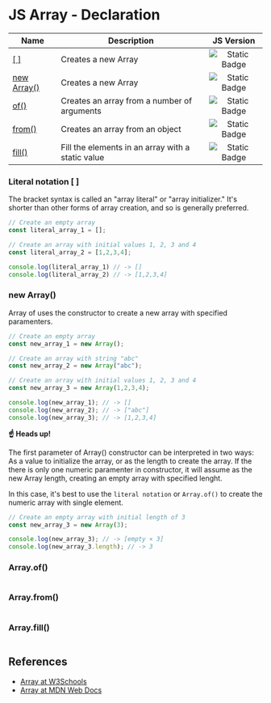 # JS Array - Declaration

| Name | Description | JS Version |
| - | - | :-: |
| [[ ]](/javascript-references/array/array-declaration.md#literal-notation--) | Creates a new Array | ![Static Badge](https://img.shields.io/badge/ES1%20(1997)-f5f5f5) |
| [new Array()](/javascript-references/array/array-declaration.md#new-array) | Creates a new Array | ![Static Badge](https://img.shields.io/badge/ES1%20(1997)-f5f5f5) |
| [of()](/javascript-references/array/array-declaration.md#arrayof) | Creates an array from a number of arguments | ![Static Badge](https://img.shields.io/badge/ES1%20(1997)-f5f5f5) |
| [from()](/javascript-references/array/array-declaration.md#arrayfrom) | Creates an array from an object | ![Static Badge](https://img.shields.io/badge/ES1%20(1997)-f5f5f5) |
| [fill()](/javascript-references/array/array-declaration.md#arrayfill) | Fill the elements in an array with a static value | ![Static Badge](https://img.shields.io/badge/ES1%20(1997)-f5f5f5) |

### Literal notation [ ]
The bracket syntax is called an "array literal" or "array initializer." It's shorter than other forms of array creation, and so is generally preferred.

```javascript
// Create an empty array
const literal_array_1 = [];

// Create an array with initial values 1, 2, 3 and 4
const literal_array_2 = [1,2,3,4];

console.log(literal_array_1) // -> []
console.log(literal_array_2) // -> [1,2,3,4]
```

### new Array()

Array of uses the constructor to create a new array with specified paramenters.

```javascript
// Create an empty array
const new_array_1 = new Array();

// Create an array with string "abc"
const new_array_2 = new Array("abc");

// Create an array with initial values 1, 2, 3 and 4
const new_array_3 = new Array(1,2,3,4);

console.log(new_array_1); // -> []
console.log(new_array_2); // -> ["abc"]
console.log(new_array_3); // -> [1,2,3,4]
```

<b>☝️ Heads up!</b>

The first parameter of Array() constructor can be interpreted in two ways: As a value to initialize the array, or as the length to create the array. If the there is only one numeric paramenter in constructor, it will assume as the new Array length, creating an empty array with specified lenght.

In this case, it's best to use the `literal notation` or `Array.of()` to create the numeric array with single element.
```javascript
// Create an empty array with initial length of 3
const new_array_3 = new Array(3);

console.log(new_array_3); // -> [empty × 3]
console.log(new_array_3.length); // -> 3
```

### Array.of()

```javascript
```

### Array.from()

```javascript
```

### Array.fill()

```javascript
```

## References
- [Array at W3Schools](https://www.w3schools.com/jsref/jsref_obj_array.asp)
- [Array at MDN Web Docs](https://developer.mozilla.org/en-US/docs/Web/JavaScript/Reference/Global_Objects/Array)
